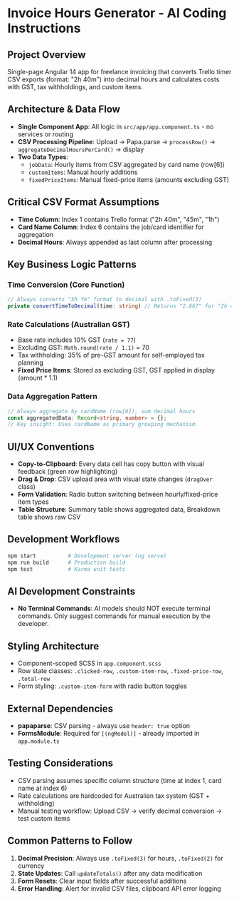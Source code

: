 # Invoice Hours Generator - AI Coding Instructions

## Project Overview
Single-page Angular 14 app for freelance invoicing that converts Trello timer CSV exports (format: "2h 40m") into decimal hours and calculates costs with GST, tax withholdings, and custom items.

## Architecture & Data Flow
- **Single Component App**: All logic in `src/app/app.component.ts` - no services or routing
- **CSV Processing Pipeline**: Upload → Papa.parse → `processRow()` → `aggregateDecimalHoursPerCard()` → display
- **Two Data Types**: 
  - `jobData`: Hourly items from CSV aggregated by card name (row[6])
  - `customItems`: Manual hourly additions
  - `fixedPriceItems`: Manual fixed-price items (amounts excluding GST)

## Critical CSV Format Assumptions
- **Time Column**: Index 1 contains Trello format ("2h 40m", "45m", "1h")
- **Card Name Column**: Index 6 contains the job/card identifier for aggregation
- **Decimal Hours**: Always appended as last column after processing

## Key Business Logic Patterns

### Time Conversion (Core Function)
```typescript
// Always converts "Xh Ym" format to decimal with .toFixed(3)
private convertTimeToDecimal(time: string) // Returns "2.667" for "2h 40m"
```

### Rate Calculations (Australian GST)
- Base rate includes 10% GST (`rate = 77`)
- Excluding GST: `Math.round(rate / 1.1)` = 70
- Tax withholding: 35% of pre-GST amount for self-employed tax planning
- **Fixed Price Items**: Stored as excluding GST, GST applied in display (amount * 1.1)

### Data Aggregation Pattern
```typescript
// Always aggregate by cardName (row[6]), sum decimal hours
const aggregatedData: Record<string, number> = {};
// Key insight: Uses cardName as primary grouping mechanism
```

## UI/UX Conventions
- **Copy-to-Clipboard**: Every data cell has copy button with visual feedback (green row highlighting)
- **Drag & Drop**: CSV upload area with visual state changes (`dragOver` class)
- **Form Validation**: Radio button switching between hourly/fixed-price item types
- **Table Structure**: Summary table shows aggregated data, Breakdown table shows raw CSV

## Development Workflows
```bash
npm start          # Development server (ng serve)
npm run build      # Production build
npm test           # Karma unit tests
```

## AI Development Constraints
- **No Terminal Commands**: AI models should NOT execute terminal commands. Only suggest commands for manual execution by the developer.

## Styling Architecture
- Component-scoped SCSS in `app.component.scss`
- Row state classes: `.clicked-row`, `.custom-item-row`, `.fixed-price-row`, `.total-row`
- Form styling: `.custom-item-form` with radio button toggles

## External Dependencies
- **papaparse**: CSV parsing - always use `header: true` option
- **FormsModule**: Required for `[(ngModel)]` - already imported in `app.module.ts`

## Testing Considerations
- CSV parsing assumes specific column structure (time at index 1, card name at index 6)
- Rate calculations are hardcoded for Australian tax system (GST + withholding)
- Manual testing workflow: Upload CSV → verify decimal conversion → test custom items

## Common Patterns to Follow
1. **Decimal Precision**: Always use `.toFixed(3)` for hours, `.toFixed(2)` for currency
2. **State Updates**: Call `updateTotals()` after any data modification
3. **Form Resets**: Clear input fields after successful additions
4. **Error Handling**: Alert for invalid CSV files, clipboard API error logging
